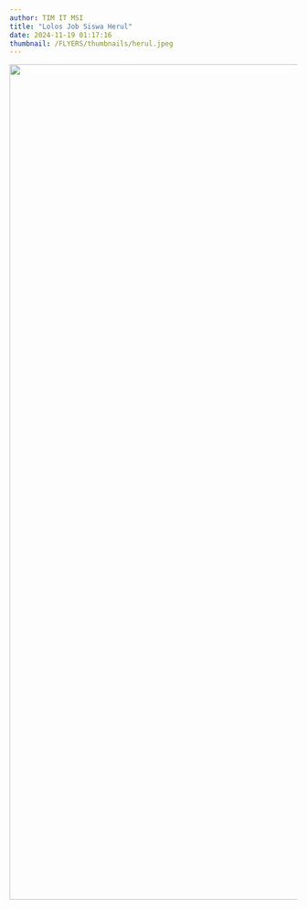 ```yaml
---
author: TIM IT MSI
title: "Lolos Job Siswa Herul"
date: 2024-11-19 01:17:16
thumbnail: /FLYERS/thumbnails/herul.jpeg
---
```

<p><img src="/images/herul.jpeg" alt="" width="1037" height="1463" /></p>
